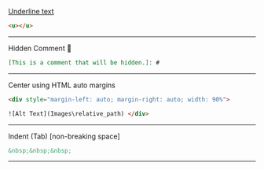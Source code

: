 <u>Underline text</u>
```HTML
<u></u>
```
---
Hidden Comment :shushing_face:
```md
[This is a comment that will be hidden.]: # 
```
---
Center using HTML auto margins
```HTML
<div style="margin-left: auto; margin-right: auto; width: 90%"> 

![Alt Text](Images\relative_path) </div>
```
---
Indent (Tab) [non-breaking space]
```md
&nbsp;&nbsp;&nbsp;
```
---